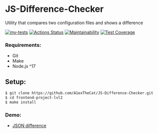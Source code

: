# JS-Difference-Checker
Utility that compares two configuration files and shows a difference

[![my-tests](https://github.com/A1exTheCat/frontend-project-46/actions/workflows/my-tests.yml/badge.svg)](https://github.com/A1exTheCat/frontend-project-46/actions/workflows/my-tests.yml)
[![Actions Status](https://github.com/A1exTheCat/frontend-project-46/workflows/hexlet-check/badge.svg)](https://github.com/A1exTheCat/frontend-project-46/actions)
[![Maintainability](https://api.codeclimate.com/v1/badges/6bd1d23e29d074a87c13/maintainability)](https://codeclimate.com/github/A1exTheCat/frontend-project-46/maintainability)
[![Test Coverage](https://api.codeclimate.com/v1/badges/6bd1d23e29d074a87c13/test_coverage)](https://codeclimate.com/github/A1exTheCat/frontend-project-46/test_coverage)

### Requirements:
* Git
* Make
* Node.js ^17

## Setup:
```sh
$ git clone https://github.com/A1exTheCat/JS-Difference-Checker.git
$ cd frontend-project-lvl2
$ make install
```

### Demo:
* [JSON difference](https://asciinema.org/a/544093)
